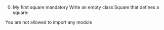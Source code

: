 0. My first square
mandatory
Write an empty class Square that defines a square:

You are not allowed to import any module

